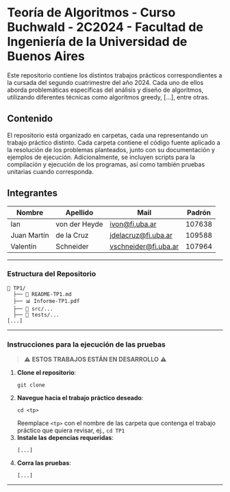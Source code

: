 # Teoría de Algoritmos - Curso Buchwald - 2C2024 - Facultad de Ingeniería de la Universidad de Buenos Aires

Este repositorio contiene los distintos trabajos prácticos correspondientes a la cursada del segundo cuatrimestre del año 2024. Cada uno de ellos aborda problemáticas específicas del análisis y diseño de algoritmos, utilizando diferentes técnicas como algoritmos greedy, [...], entre otras.

## Contenido
El repositorio está organizado en carpetas, cada una representando un trabajo práctico distinto. Cada carpeta contiene el código fuente aplicado a la resolución de los problemas planteados, junto con su documentación y ejemplos de ejecución. Adicionalmente, se incluyen scripts para la compilación y ejecución de los programas, así como también pruebas unitarias cuando corresponda.

## Integrantes
| Nombre | Apellido | Mail | Padrón |
| ------ | -------- | ------ | ------ |
| Ian  | von der Heyde | ivon@fi.uba.ar | 107638 |
| Juan Martín | de la Cruz | jdelacruz@fi.uba.ar | 109588 |
| Valentín | Schneider | vschneider@fi.uba.ar | 107964 |

-----------------
### Estructura del Repositorio
```
📁 TP1/ 
  ├── 📄 README-TP1.md
  ├── 📊 Informe-TP1.pdf
  ├── 📂 src/... 
  ├── 📂 tests/...
[...]
```

-----------------
### Instrucciones para la ejecución de las pruebas

> ⚠️ **ESTOS TRABAJOS ESTÁN EN DESARROLLO** ⚠️

1. **Clone el repositorio**:
   ```
   git clone 
   ```
2. **Navegue hacia el trabajo práctico deseado**:
   ```
   cd <tp>
   ```
   Reemplace `<tp>` con el nombre de las carpeta que contenga el trabajo práctico que quiera revisar, ej., `cd TP1`
3. **Instale las depencias requeridas**:
   ```
   [...]
   ```
4. **Corra las pruebas**:
   ```
   [...]
   ```
-----------------

